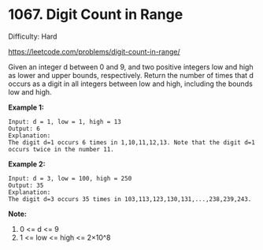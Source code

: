 # 1067. Digit Count in Range

Difficulty: Hard

https://leetcode.com/problems/digit-count-in-range/

Given an integer d between 0 and 9, and two positive integers low and high as lower and upper bounds, respectively. Return the number of times that d occurs as a digit in all integers between low and high, including the bounds low and high.

**Example 1:**
```
Input: d = 1, low = 1, high = 13
Output: 6
Explanation: 
The digit d=1 occurs 6 times in 1,10,11,12,13. Note that the digit d=1 occurs twice in the number 11.
```

**Example 2:**
```
Input: d = 3, low = 100, high = 250
Output: 35
Explanation: 
The digit d=3 occurs 35 times in 103,113,123,130,131,...,238,239,243.
```

**Note:**
1. 0 <= d <= 9
2. 1 <= low <= high <= 2×10^8
